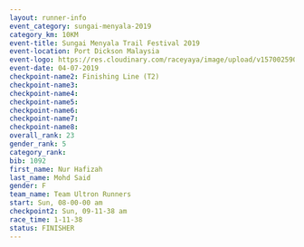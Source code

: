 ```yaml
---
layout: runner-info 
event_category: sungai-menyala-2019 
category_km: 10KM 
event-title: Sungai Menyala Trail Festival 2019 
event-location: Port Dickson Malaysia 
event-logo: https://res.cloudinary.com/raceyaya/image/upload/v1570025907/logo/smft_rwzxh1.jpg 
event-date: 04-07-2019 
checkpoint-name2: Finishing Line (T2) 
checkpoint-name3: 
checkpoint-name4: 
checkpoint-name5: 
checkpoint-name6: 
checkpoint-name7: 
checkpoint-name8: 
overall_rank: 23
gender_rank: 5
category_rank: 
bib: 1092
first_name: Nur Hafizah
last_name: Mohd Said
gender: F
team_name: Team Ultron Runners
start: Sun, 08-00-00 am
checkpoint2: Sun, 09-11-38 am
race_time: 1-11-38
status: FINISHER
---
```

